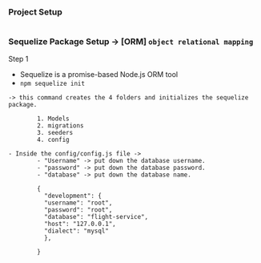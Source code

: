 ### Project Setup

#

### Sequelize Package Setup -> [ORM] `object relational mapping`

Step 1

- Sequelize is a promise-based Node.js ORM tool
- `npm sequelize init`

```
-> this command creates the 4 folders and initializes the sequelize package.

        1. Models
        2. migrations
        3. seeders
        4. config
```

```
- Inside the config/config.js file ->
        - "Username" -> put down the database username.
        - "password" -> put down the database password.
        - "database" -> put down the database name.

        {
          "development": {
          "username": "root",
          "password": "root",
          "database": "flight-service",
          "host": "127.0.0.1",
          "dialect": "mysql"
          },

        }

```
